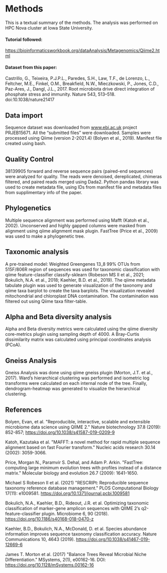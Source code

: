 # Methods
This is a textual summary of the methods. The analysis was performed on HPC Nova cluster at Iowa State University.

#### Tutorial followed:
https://bioinformaticsworkbook.org/dataAnalysis/Metagenomics/Qiime2.html

#### Dataset from this paper:
Castrillo, G., Teixeira, P.J.P.L., Paredes, S.H., Law, T.F., de Lorenzo, L., Feltcher, M.E., Finkel, O.M., Breakfield, N.W., Mieczkowski, P., Jones, C.D., Paz-Ares, J., Dangl, J.L., 2017. Root microbiota drive direct integration of phosphate stress and immunity. Nature 543, 513–518. doi:10.1038/nature21417

## Data import
Sequence dataset was downloaded from www.ebi.ac.uk project PRJEB15671. All the “submitted files” were downloaded. Samples were processed using Qiime (version 2-2021.4) (Bolyen et al., 2019). Manifest file created using bash.

## Quality Control
38139905 forward and reverse sequence pairs (paired-end sequences) were analyzed for quality. The reads were denoised, dereplicated, chimeras filtered, and paired reads merged using Dada2. Python pandas library was used to create metadata file, using IDs from manifest file and metadata files from supplimentary info of the paper.

## Phylogenetics
Multiple sequence alignment was performed using Mafft (Katoh et al., 2002). Unconserved and highly gapped columns were masked from alignment using qiime alignment mask plugin. FastTree (Price et al., 2009) was used to make a phylogenetic tree.

## Taxonomic analysis
A pre-trained model: Weighted Greengenes 13_8 99% OTUs from 515F/806R region of sequences was used for taxonomic classification with qiime feature-classifier classify-sklearn (Robeson MS II et al., 2021; Bokulich, N.A. et al., 2018; Kaehler, B.D. et al., 2019). The qiime metadata tabulate plugin was used to generate visualization of the taxonomy and qiime taxa barplot to create the taxa barplots. The visualization revealed mitochondrial and chloroplast DNA contamination. The contamination was filtered out using Qiime taxa filter-table. 

## Alpha and Beta diversity analysis
Alpha and Beta diversity metrics were calculated using the qiime diversity core-metrics plugin using sampling depth of 4000. A Bray-Curtis dissimilarity matrix was calculated using principal coordinates analysis (PCoA).

## Gneiss Analysis
Gneiss Analysis was done using qiime gneiss plugin (Morton, J.T. et al., 2017). Ward’s hierarchical clustering was performed and isometric log transforms were calculated on each internal node of the tree. Finally, dendrogram-heatmap was generated to visualize the hierarchical clustering.


## References
Bolyen, Evan, et al. "Reproducible, interactive, scalable and extensible microbiome data science using QIIME 2." Nature biotechnology 37.8 (2019): 852-857; https://doi.org/10.1038/s41587-019-0209-9

Katoh, Kazutaka et al. "MAFFT: a novel method for rapid multiple sequence alignment based on fast Fourier transform." Nucleic acids research 30.14 (2002): 3059-3066.

Price, Morgan N., Paramvir S. Dehal, and Adam P. Arkin. "FastTree: computing large minimum evolution trees with profiles instead of a distance matrix." Molecular biology and evolution 26.7 (2009): 1641-1650.

Michael S Robeson II et al. (2021) "RESCRIPt: Reproducible sequence taxonomy reference database management." PLOS Computational Biology 17(11): e1009581. https://doi.org/10.1371/journal.pcbi.1009581

Bokulich, N.A., Kaehler, B.D., Rideout, J.R. et al. Optimizing taxonomic classification of marker-gene amplicon sequences with QIIME 2’s q2-feature-classifier plugin. Microbiome 6, 90 (2018). https://doi.org/10.1186/s40168-018-0470-z

Kaehler, B.D., Bokulich, N.A., McDonald, D. et al. Species abundance information improves sequence taxonomy classification accuracy. Nature Communications 10, 4643 (2019). https://doi.org/10.1038/s41467-019-12669-6

James T. Morton et al. (2017) "Balance Trees Reveal Microbial Niche Differentiation." MSystems, 2(1), e00162-16. DOI: https://doi.org/10.1128/mSystems.00162-16